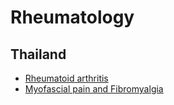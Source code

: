 # Rheumatology

## Thailand
* [Rheumatoid arthritis](https://thairheumatology.org/phocadownload/73/Guideline_007.pdf)
* [Myofascial pain and Fibromyalgia](https://www.tasp.or.th/cpg/Myofascial.php)
